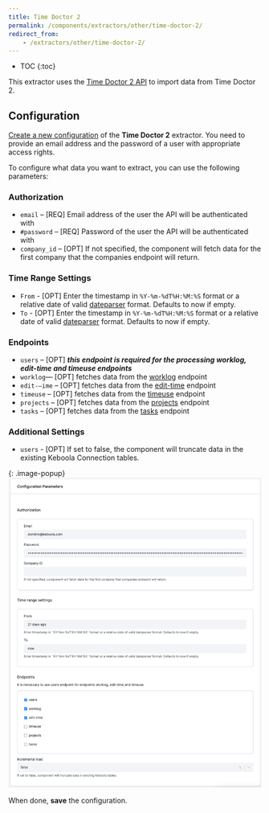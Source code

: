 ```yaml
---
title: Time Doctor 2
permalink: /components/extractors/other/time-doctor-2/
redirect_from:
    - /extractors/other/time-doctor-2/
---
```


* TOC
{:toc}

This extractor uses the [Time Doctor 2 API](https://api2.timedoctor.com/) to import data from Time Doctor 2.

## Configuration
[Create a new configuration](/components/#creating-component-configuration) of the **Time Doctor 2** extractor.
You need to provide an email address and the password of a user with appropriate access rights.

To configure what data you want to extract, you can use the following parameters:

### Authorization

- `email` – [REQ] Email address of the user the API will be authenticated with
- `#password` – [REQ] Password of the user the API will be authenticated with
- `company_id` – [OPT] If not specified, the component will fetch data for the first company
that the companies endpoint will return.

### Time Range Settings

- `From` - [OPT] Enter the timestamp in `%Y-%m-%dT%H:%M:%S` format or a relative date of valid [dateparser](https://dateparser.readthedocs.io/en/latest/) format. Defaults to now if empty.
- `To` - [OPT] Enter the timestamp in `%Y-%m-%dT%H:%M:%S` format or a relative date of valid [dateparser](https://dateparser.readthedocs.io/en/latest/) format. Defaults to now if empty.

### Endpoints

 - `users` – [OPT] ***this endpoint is required for the processing worklog, edit-time and timeuse endpoints***
 - `worklog`–– [OPT] fetches data from the [worklog](https://api2.timedoctor.com/#/Activity/getActivityWorklog) endpoint
 - `edit-–ime` – [OPT] fetches data from the [edit-time](https://api2.timedoctor.com/#/Activity/getActivityEditTime) endpoint
 - `timeuse` – [OPT] fetches data from the [timeuse](https://api2.timedoctor.com/#/Activity/getActivityTimeuse) endpoint
 - `projects` – [OPT] fetches data from the [projects](https://api2.timedoctor.com/#/Projects/projects) endpoint
 - `tasks` – [OPT] fetches data from the [tasks](https://api2.timedoctor.com/#/Tasks/tasks) endpoint

### Additional Settings

 - `users` - [OPT] If set to false, the component will truncate data in the existing Keboola Connection tables.

{: .image-popup}
![Screenshot - Time Doctor 2 Configuration](/components/extractors/other/time-doctor-2/time-doctor-2.png)

When done, **save** the configuration. 
